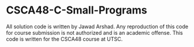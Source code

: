 # CSCA48-C-Small-Programs
All solution code is written by Jawad Arshad. Any reproduction of this code for course submission is not authorized and is an academic offense. This code is written for the CSCA48 course at UTSC.

